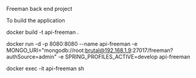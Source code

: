 Freeman back end project

To build the application

docker build -t api-freeman .

docker run -d -p 8080:8080 --name api-freeman -e MONGO_URI="mongodb://root:brutal@192.168.1.9:27017/freeman?authSource=admin" -e SPRING_PROFILES_ACTIVE=develop api-freeman

docker exec -it api-freeman sh